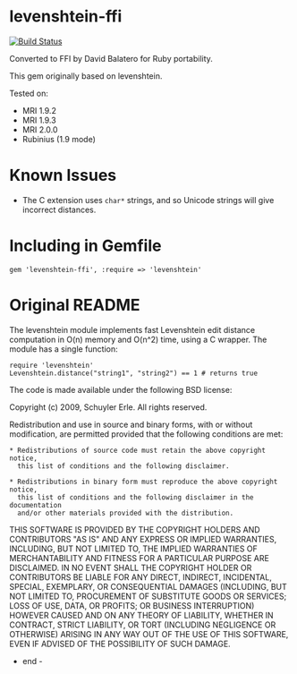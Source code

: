 levenshtein-ffi
===============

[![Build Status](https://travis-ci.org/dbalatero/levenshtein-ffi.svg?branch=master)](https://travis-ci.org/dbalatero/levenshtein-ffi)

Converted to FFI by David Balatero for Ruby portability.

This gem originally based on levenshtein.

Tested on:

* MRI 1.9.2
* MRI 1.9.3
* MRI 2.0.0
* Rubinius (1.9 mode)

Known Issues
============
* The C extension uses `char*` strings, and so Unicode strings will give incorrect distances.

Including in Gemfile
====================

    gem 'levenshtein-ffi', :require => 'levenshtein'

Original README
===============

The levenshtein module implements fast Levenshtein edit distance
computation in O(n) memory and O(n^2) time, using a C wrapper. The module has a
single function:

    require 'levenshtein'
    Levenshtein.distance("string1", "string2") == 1 # returns true

The code is made available under the following BSD license:

Copyright (c) 2009, Schuyler Erle.
All rights reserved.

Redistribution and use in source and binary forms, with or without
modification, are permitted provided that the following conditions are met:

    * Redistributions of source code must retain the above copyright notice,
      this list of conditions and the following disclaimer.

    * Redistributions in binary form must reproduce the above copyright notice,
      this list of conditions and the following disclaimer in the documentation
      and/or other materials provided with the distribution.

THIS SOFTWARE IS PROVIDED BY THE COPYRIGHT HOLDERS AND CONTRIBUTORS "AS IS" AND
ANY EXPRESS OR IMPLIED WARRANTIES, INCLUDING, BUT NOT LIMITED TO, THE IMPLIED
WARRANTIES OF MERCHANTABILITY AND FITNESS FOR A PARTICULAR PURPOSE ARE
DISCLAIMED. IN NO EVENT SHALL THE COPYRIGHT HOLDER OR CONTRIBUTORS BE LIABLE
FOR ANY DIRECT, INDIRECT, INCIDENTAL, SPECIAL, EXEMPLARY, OR CONSEQUENTIAL
DAMAGES (INCLUDING, BUT NOT LIMITED TO, PROCUREMENT OF SUBSTITUTE GOODS OR
SERVICES; LOSS OF USE, DATA, OR PROFITS; OR BUSINESS INTERRUPTION) HOWEVER
CAUSED AND ON ANY THEORY OF LIABILITY, WHETHER IN CONTRACT, STRICT LIABILITY,
OR TORT (INCLUDING NEGLIGENCE OR OTHERWISE) ARISING IN ANY WAY OUT OF THE USE
OF THIS SOFTWARE, EVEN IF ADVISED OF THE POSSIBILITY OF SUCH DAMAGE.

- end -
